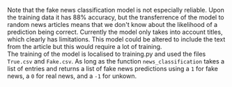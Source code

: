 Note that the fake news classification model is not especially reliable. Upon the training data it has 88% accuracy, but the transferrence of the model to random news articles means that we don't know about the likelihood of a prediction being correct. Currently the model only takes into account titles, which clearly has limitations. This model could be altered to include the text from the article but this would require a lot of training.  
The training of the model is localised to training.py and used the files `True.csv` and `Fake.csv`. As long as the function `news_classification` takes a list of entries and returns a list of fake news predictions using a `1` for fake news, a `0` for real news, and a `-1` for unkown.
